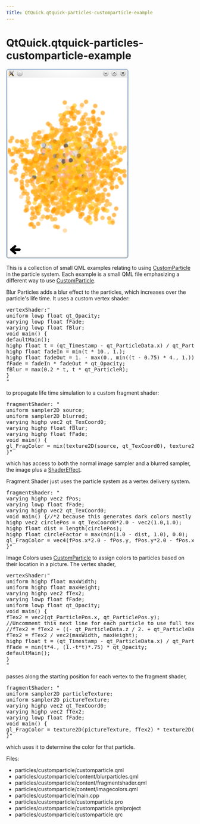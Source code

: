 ```yaml
---
Title: QtQuick.qtquick-particles-customparticle-example
---
```


# QtQuick.qtquick-particles-customparticle-example

<span class="subtitle"></span>
<!-- $$$particles/customparticle-description -->
<p class="centerAlign"><img src="../../../media/qml-customparticle-example.png" alt="" /></p><p>This is a collection of small QML examples relating to using <a href="QtQuick.Particles.CustomParticle.md">CustomParticle</a> in the particle system. Each example is a small QML file emphasizing a different way to use <a href="QtQuick.Particles.CustomParticle.md">CustomParticle</a>.</p>
<p>Blur Particles adds a blur effect to the particles, which increases over the particle's life time. It uses a custom vertex shader:</p>
<pre class="qml"><span class="name">vertexShader</span>:<span class="string">&quot;
uniform lowp float qt_Opacity;
varying lowp float fFade;
varying lowp float fBlur;
void main() {
defaultMain();
highp float t = (qt_Timestamp - qt_ParticleData.x) / qt_ParticleData.y;
highp float fadeIn = min(t * 10., 1.);
highp float fadeOut = 1. - max(0., min((t - 0.75) * 4., 1.));
fFade = fadeIn * fadeOut * qt_Opacity;
fBlur = max(0.2 * t, t * qt_ParticleR);
}
&quot;</span></pre>
<p>to propagate life time simulation to a custom fragment shader:</p>
<pre class="qml"><span class="name">fragmentShader</span>: <span class="string">&quot;
uniform sampler2D source;
uniform sampler2D blurred;
varying highp vec2 qt_TexCoord0;
varying highp float fBlur;
varying highp float fFade;
void main() {
gl_FragColor = mix(texture2D(source, qt_TexCoord0), texture2D(blurred, qt_TexCoord0), min(1.0,fBlur*3.0)) * fFade;
}&quot;</span></pre>
<p>which has access to both the normal image sampler and a blurred sampler, the image plus a <a href="QtQuick.ShaderEffect.md">ShaderEffect</a>.</p>
<p>Fragment Shader just uses the particle system as a vertex delivery system.</p>
<pre class="qml"><span class="name">fragmentShader</span>: <span class="string">&quot;
varying highp vec2 fPos;
varying lowp float fFade;
varying highp vec2 qt_TexCoord0;
void main() {//*2 because this generates dark colors mostly
highp vec2 circlePos = qt_TexCoord0*2.0 - vec2(1.0,1.0);
highp float dist = length(circlePos);
highp float circleFactor = max(min(1.0 - dist, 1.0), 0.0);
gl_FragColor = vec4(fPos.x*2.0 - fPos.y, fPos.y*2.0 - fPos.x, fPos.x*fPos.y*2.0, 0.0) * circleFactor * fFade;
}&quot;</span></pre>
<p>Image Colors uses <a href="QtQuick.Particles.CustomParticle.md">CustomParticle</a> to assign colors to particles based on their location in a picture. The vertex shader,</p>
<pre class="qml"><span class="name">vertexShader</span>:<span class="string">&quot;
uniform highp float maxWidth;
uniform highp float maxHeight;
varying highp vec2 fTex2;
varying lowp float fFade;
uniform lowp float qt_Opacity;
void main() {
fTex2 = vec2(qt_ParticlePos.x, qt_ParticlePos.y);
//Uncomment this next line for each particle to use full texture, instead of the solid color at the center of the particle.
//fTex2 = fTex2 + ((- qt_ParticleData.z / 2. + qt_ParticleData.z) * qt_ParticleTex); //Adjusts size so it's like a chunk of image.
fTex2 = fTex2 / vec2(maxWidth, maxHeight);
highp float t = (qt_Timestamp - qt_ParticleData.x) / qt_ParticleData.y;
fFade = min(t*4., (1.-t*t)*.75) * qt_Opacity;
defaultMain();
}
&quot;</span></pre>
<p>passes along the starting position for each vertex to the fragment shader,</p>
<pre class="qml"><span class="name">fragmentShader</span>: <span class="string">&quot;
uniform sampler2D particleTexture;
uniform sampler2D pictureTexture;
varying highp vec2 qt_TexCoord0;
varying highp vec2 fTex2;
varying lowp float fFade;
void main() {
gl_FragColor = texture2D(pictureTexture, fTex2) * texture2D(particleTexture, qt_TexCoord0).w * fFade;
}&quot;</span></pre>
<p>which uses it to determine the color for that particle.</p>
<p>Files:</p>
<ul>
<li>particles/customparticle/customparticle.qml</li>
<li>particles/customparticle/content/blurparticles.qml</li>
<li>particles/customparticle/content/fragmentshader.qml</li>
<li>particles/customparticle/content/imagecolors.qml</li>
<li>particles/customparticle/main.cpp</li>
<li>particles/customparticle/customparticle.pro</li>
<li>particles/customparticle/customparticle.qmlproject</li>
<li>particles/customparticle/customparticle.qrc</li>
</ul>
<!-- @@@particles/customparticle -->
